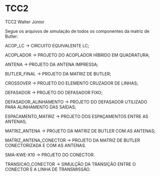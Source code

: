 # TCC2
TCC2 Walter Júnior

Segue os arquivos de simulação de todos os componentes da matriz de Butler:

ACOP_LC -> CIRCUITO EQUIVALENTE LC;

ACOPLADOR -> PROJETO DO ACOPLADOR HÍBRIDO EM QUADRATURA;

ANTENA -> PROJETO DA ANTENA IMPRESSA;

BUTLER_FINAL -> PROJETO DA MATRIZ DE BUTLER;

CROSSOVER -> PROJETO DO ELEMENTO CRUZADOR DE LINHAS;

DEFASADOR -> PROJETO DO DEFASADOR FIXO;

DEFASADOR_ALINHAMENTO -> PROJETO DO DEFASADOR UTILIZADO PARA ALINHAMENTO DAS SAÍDAS;

ESPACAMENTO_MATRIZ -> PROJETO DOS ESPAÇAMENTOS ENTRE AS ANTENAS;

MATRIZ_ANTENA -> PROJETO DA MATRIZ DE BUTLER COM AS ANTENAS;

MATRIZ_ANTENA_CONECTOR -> PROJETO DA MATRIZ DE BUTLER CONECTORIZADA E COM AS ANTENAS.

SMA-KWE-X10 -> PROJETO DO CONECTOR.

TRANSICAO_CONECTOR -> SIMULÇÃO DA TRANSIÇÃO ENTRE O CONECTOR E A LINHA DE TRANSMISSÃO.
